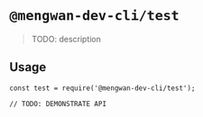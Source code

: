 # `@mengwan-dev-cli/test`

> TODO: description

## Usage

```
const test = require('@mengwan-dev-cli/test');

// TODO: DEMONSTRATE API
```
